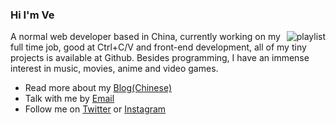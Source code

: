 ### Hi I'm Ve

<img align="right" src="https://spotify-recently-played-readme.vercel.app/api?user=31h3uruif7wsx3c323lijryvyeom&count=3" alt="playlist"/>

A normal web developer based in China, currently working on my full time job, good at Ctrl+C/V and front-end development, all of my tiny projects is available at Github. Besides programming, I have an immense interest in music, movies, anime and video games.

- Read more about my [Blog(Chinese)](https://bouquetrender.github.io)
- Talk with me by [Email](mailto:bouquetrender@gmail.com)
- Follow me on [Twitter](https://twitter.com/bouquetrender) or [Instagram](https://instagram.com/bouquetrender)
